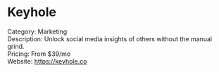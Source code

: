 # Keyhole

Category: Marketing  
Description: Unlock social media insights of others without the manual grind.  
Pricing: From $39/mo  
Website: https://keyhole.co
